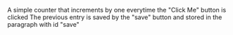 A simple counter that increments by one everytime the "Click Me" button is clicked
The previous entry is saved by the "save" button and stored in the paragraph with id "save"